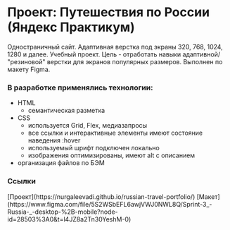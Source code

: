 # Проект: Путешествия по России (Яндекс Практикум)
Одностраничный сайт. Адаптивная верстка под экраны 320, 768, 1024, 1280 и далее.
Учебный проект. Цель - отработать навыки адаптивной/ "резиновой" верстки для экранов популярных размеров. Выполнен по макету Figma.

### В разработке применялись технологии:
* HTML
  -  семантическая разметка
* CSS
  - используется Grid, Flex, медиазапросы
  - все ссылки и интерактивные элементы имеют состояние наведения :hover
  - используемый шрифт подключен локально 
  - изображения оптимизированы, имеют alt c описанием
* организация файлов по БЭМ

### Ссылки
<div>
[Проект](https://nurgaleevadi.github.io/russian-travel-portfolio/)
[Макет](https://www.figma.com/file/5S2WSbEFL6awjVWJ0NWL8Q/Sprint-3_-Russia-_-desktop-%2B-mobile?node-id=28503%3A0&t=l4JZ8a2Tn30YeshM-0)
<div/>
